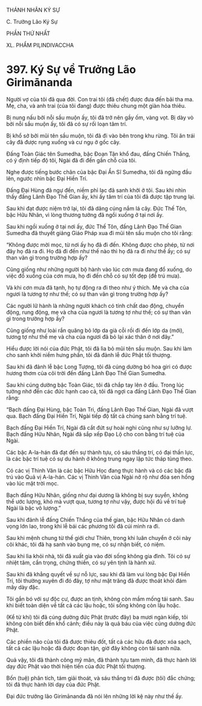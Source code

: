 THÁNH NHÂN KÝ SỰ

C. Trưởng Lão Ký Sự

PHẦN THỨ NHẤT

XL. PHẨM PIḶINDIVACCHA

# 397. Ký Sự về Trưởng Lão Girimānanda

Người vợ của tôi đã qua đời. Con trai tôi (đã chết) được đưa đến bãi tha ma. Mẹ, cha, và anh trai (của tôi đang) được thiêu chung một giàn hỏa thiêu.

Bị nung nấu bởi nỗi sầu muộn ấy, tôi đã trở nên gầy ốm, vàng vọt. Bị dày vò bởi nỗi sầu muộn ấy, tôi đã có sự rối loạn tâm trí.

Bị khổ sở bởi mũi tên sầu muộn, tôi đã đi vào bên trong khu rừng. Tôi ăn trái cây đã được rụng xuống và cư ngụ ở gốc cây.

Đấng Toàn Giác tên Sumedha, bậc Đoạn Tận khổ đau, đấng Chiến Thắng, có ý định tiếp độ tôi, Ngài đã đi đến gần chỗ của tôi.

Nghe được tiếng bước chân của bậc Đại Ẩn Sĩ Sumedha, tôi đã ngửng đầu lên, ngước nhìn bậc Đại Hiền Trí.

Đấng Đại Hùng đã ngự đến, niềm phỉ lạc đã sanh khởi ở tôi. Sau khi nhìn thấy đấng Lãnh Đạo Thế Gian ấy, khi ấy tâm trí của tôi đã được tập trung lại.

Sau khi đạt được niệm trở lại, tôi đã dâng cúng nắm lá cây. Đức Thế Tôn, bậc Hữu Nhãn, vì lòng thương tưởng đã ngồi xuống ở tại nơi ấy.

Sau khi ngồi xuống ở tại nơi ấy, đức Thế Tôn, đấng Lãnh Đạo Thế Gian Sumedha đã thuyết giảng Giáo Pháp xua đi mũi tên sầu muộn cho tôi rằng:

“Không được mời mọc, từ nơi ấy họ đã đi đến. Không được cho phép, từ nơi đây họ đã ra đi. Họ đã đi đến như thế nào thì họ đã ra đi như thế ấy; có sự than vãn gì trong trường hợp ấy?

Cũng giống như những người bộ hành vào lúc cơn mưa đang đổ xuống, do việc đổ xuống của cơn mưa, họ đi đến chỗ có sự tốt đẹp (để trú mưa).

Và khi cơn mưa đã tạnh, họ tự động ra đi theo như ý thích. Mẹ và cha của ngươi là tương tợ như thế; có sự than vãn gì trong trường hợp ấy?

Các người lữ hành là những người khách có tính chất dao động, chuyển động, rung động, mẹ và cha của ngươi là tương tợ như thế; có sự than vãn gì trong trường hợp ấy?

Cũng giống như loài rắn quăng bỏ lớp da già cỗi rồi đi đến lớp da (mới), tương tợ như thế mẹ và cha của ngươi đã bỏ lại xác thân ở nơi đây.”

Hiểu được lời nói của đức Phật, tôi đã lìa bỏ mũi tên sầu muộn. Sau khi làm cho sanh khởi niềm hưng phấn, tôi đã đảnh lễ đức Phật tối thượng.

Sau khi đã đảnh lễ bậc Long Tượng, tôi đã cúng dường bó hoa giri có được hương thơm của cõi trời đến đấng Lãnh Đạo Thế Gian Sumedha.

Sau khi cúng dường bậc Toàn Giác, tôi đã chắp tay lên ở đầu. Trong lúc tưởng nhớ đến các đức hạnh cao cả, tôi đã ngợi ca đấng Lãnh Đạo Thế Gian rằng:

“Bạch đấng Đại Hùng, bậc Toàn Tri, đấng Lãnh Đạo Thế Gian, Ngài đã vượt qua. Bạch đấng Đại Hiền Trí, Ngài tiếp độ tất cả chúng sanh bằng trí tuệ.

Bạch đấng Đại Hiền Trí, Ngài đã cắt đứt sự hoài nghi cũng như sự lưỡng lự. Bạch đấng Hữu Nhãn, Ngài đã sắp xếp Đạo Lộ cho con bằng trí tuệ của Ngài.

Các bậc A-la-hán đã đạt đến sự thành tựu, có sáu thắng trí, có đại thần lực, là các bậc trí tuệ có sự du hành ở không trung ngay lập tức tháp tùng theo.

Có các vị Thinh Văn là các bậc Hữu Học đang thực hành và có các bậc đã trú vào Quả vị A-la-hán. Các vị Thinh Văn của Ngài nở rộ như đóa sen hồng vào lúc mặt trời mọc.

Bạch đấng Hữu Nhãn, giống như đại dương là không bị suy suyển, không thể ước lượng, khó mà vượt qua, tương tợ như vậy, được hội đủ về trí tuệ Ngài là bậc vô lượng.”

Sau khi đảnh lễ đấng Chiến Thắng của thế gian, bậc Hữu Nhãn có danh vọng lớn lao, trong khi lễ bái các phương tôi đã cúi mình ra đi.

Sau khi mệnh chung từ thế giới chư Thiên, trong khi luân chuyển ở cõi này cõi khác, tôi đã hạ sanh vào bụng mẹ, có sự nhận biết, có niệm.

Sau khi lìa khỏi nhà, tôi đã xuất gia vào đời sống không gia đình. Tôi có sự nhiệt tâm, cẩn trọng, chứng thiền, có sự yên tịnh là hành xứ.

Sau khi đã khẳng quyết về sự nỗ lực, sau khi đã làm vui lòng bậc Đại Hiền Trí, tôi thường xuyên đi đó đây, tợ như mặt trăng đã được thoát khỏi đám mây dày đặc.

Tôi gắn bó với sự độc cư, được an tịnh, không còn mầm mống tái sanh. Sau khi biết toàn diện về tất cả các lậu hoặc, tôi sống không còn lậu hoặc.

(Kể từ khi) tôi đã cúng dường đức Phật (trước đây) ba mươi ngàn kiếp, tôi không còn biết đến khổ cảnh; điều này là quả báu của việc cúng dường đức Phật.

Các phiền não của tôi đã được thiêu đốt, tất cả các hữu đã được xóa sạch, tất cả các lậu hoặc đã được đoạn tận, giờ đây không còn tái sanh nữa.

Quả vậy, tôi đã thành công mỹ mãn, đã thành tựu tam minh, đã thực hành lời dạy đức Phật vào thời hiện tiền của đức Phật tối thượng.

Bốn (tuệ) phân tích, tám giải thoát, và sáu thắng trí đã được (tôi) đắc chứng; tôi đã thực hành lời dạy của đức Phật.

Đại đức trưởng lão Girimānanda đã nói lên những lời kệ này như thế ấy.
